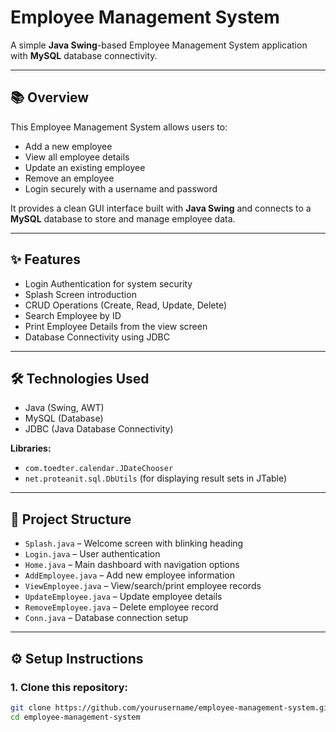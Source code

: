 # Employee Management System

A simple **Java Swing**-based Employee Management System application with **MySQL** database connectivity.

---

## 📚 Overview

This Employee Management System allows users to:

- Add a new employee
- View all employee details
- Update an existing employee
- Remove an employee
- Login securely with a username and password

It provides a clean GUI interface built with **Java Swing** and connects to a **MySQL** database to store and manage employee data.

---

## ✨ Features

- Login Authentication for system security
- Splash Screen introduction
- CRUD Operations (Create, Read, Update, Delete)
- Search Employee by ID
- Print Employee Details from the view screen
- Database Connectivity using JDBC

---

## 🛠️ Technologies Used

- Java (Swing, AWT)
- MySQL (Database)
- JDBC (Java Database Connectivity)

**Libraries:**
- `com.toedter.calendar.JDateChooser`
- `net.proteanit.sql.DbUtils` (for displaying result sets in JTable)

---

## 📁 Project Structure

- `Splash.java` – Welcome screen with blinking heading
- `Login.java` – User authentication
- `Home.java` – Main dashboard with navigation options
- `AddEmployee.java` – Add new employee information
- `ViewEmployee.java` – View/search/print employee records
- `UpdateEmployee.java` – Update employee details
- `RemoveEmployee.java` – Delete employee record
- `Conn.java` – Database connection setup

---

## ⚙️ Setup Instructions

### 1. Clone this repository:
```bash
git clone https://github.com/yourusername/employee-management-system.git
cd employee-management-system
